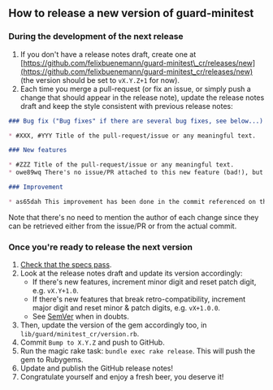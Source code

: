 ## How to release a new version of guard-minitest

### During the development of the next release

1. If you don't have a release notes draft, create one at [https://github.com/felixbuenemann/guard-minitest\_cr/releases/new](https://github.com/felixbuenemann/guard-minitest_cr/releases/new) (the version should be set to `vX.Y.Z+1` for now).
1. Each time you merge a pull-request (or fix an issue, or simply push a change that should appear in the release note), update the release notes draft and keep the style consistent with previous release notes:
```markdown
### Bug fix ("Bug fixes" if there are several bug fixes, see below...)

* #XXX, #YYY Title of the pull-request/issue or any meaningful text.

### New features

* #ZZZ Title of the pull-request/issue or any meaningful text.
* owe89wq There's no issue/PR attached to this new feature (bad!), but a commit is referenced on the left.

### Improvement

* as65dah This improvement has been done in the commit referenced on the left.
```

Note that there's no need to mention the author of each change since they can be retrieved either from the issue/PR or from the actual commit.

### Once you're ready to release the next version

1. [Check that the specs pass](https://travis-ci.org/felixbuenemann/guard-minitest_cr).
2. Look at the release notes draft and update its version accordingly:
    - If there's new features, increment minor digit and reset patch digit, e.g. `vX.Y+1.0`.
    - If there's new features that break retro-compatibility, increment major digit and reset minor & patch digits, e.g. `vX+1.0.0`.
    - See [SemVer](http://semver.org) when in doubts.
3. Then, update the version of the gem accordingly too, in `lib/guard/minitest_cr/version.rb`.
4. Commit `Bump to X.Y.Z` and push to GitHub.
5. Run the magic rake task: `bundle exec rake release`. This will push the gem to Rubygems.
6. Update and publish the GitHub release notes!
7. Congratulate yourself and enjoy a fresh beer, you deserve it!
